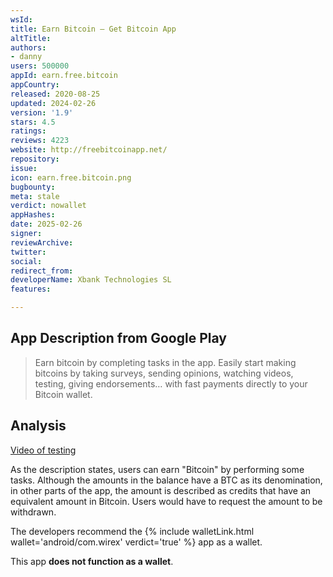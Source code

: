```yaml
---
wsId: 
title: Earn Bitcoin – Get Bitcoin App
altTitle: 
authors:
- danny
users: 500000
appId: earn.free.bitcoin
appCountry: 
released: 2020-08-25
updated: 2024-02-26
version: '1.9'
stars: 4.5
ratings: 
reviews: 4223
website: http://freebitcoinapp.net/
repository: 
issue: 
icon: earn.free.bitcoin.png
bugbounty: 
meta: stale
verdict: nowallet
appHashes: 
date: 2025-02-26
signer: 
reviewArchive: 
twitter: 
social: 
redirect_from: 
developerName: Xbank Technologies SL
features: 

---
```


## App Description from Google Play

> Earn bitcoin by completing tasks in the app. Easily start making bitcoins by taking surveys, sending opinions, watching videos, testing, giving endorsements… with fast payments directly to your Bitcoin wallet.

## Analysis 

[Video of testing](https://x.com/BitcoinWalletz/status/1831993922593456177)

As the description states, users can earn "Bitcoin" by performing some tasks. Although the amounts in the balance have a BTC as its denomination, in other parts of the app, the amount is described as credits that have an equivalent amount in Bitcoin. Users would have to request the amount to be withdrawn. 

The developers recommend the {% include walletLink.html wallet='android/com.wirex' verdict='true' %} app as a wallet.

This app **does not function as a wallet**.